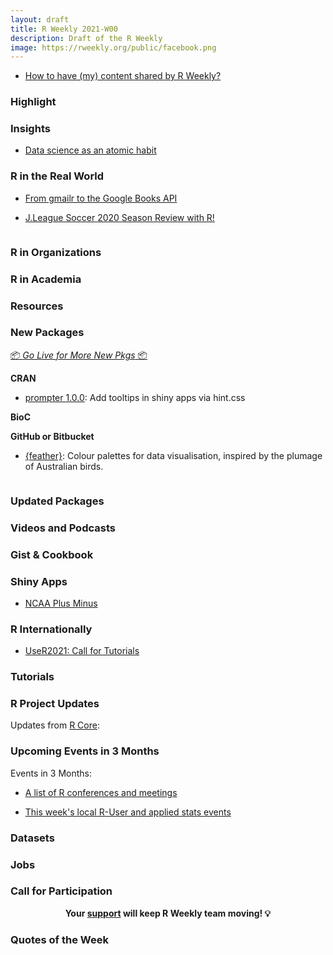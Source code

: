 ```yaml
---
layout: draft
title: R Weekly 2021-W00
description: Draft of the R Weekly
image: https://rweekly.org/public/facebook.png
---
```



+ [How to have (my) content shared by R Weekly?](https://github.com/rweekly/rweekly.org#how-to-have-my-content-shared-by-r-weekly)


###  Highlight





### Insights
+ [Data science as an atomic habit](https://malco.io/2021/01/04/data-science-as-an-atomic-habit/)


### R in the Real World

+ [From gmailr to the Google Books API](https://www.pipinghotdata.com/posts/2021-01-11-from-gmailr-to-the-google-books-api/)

+ [J.League Soccer 2020 Season Review with R!](https://ryo-n7.github.io/2021-01-14-jleague-2020-season-review-with-r/)

![]()

###  R in Organizations



###  R in Academia



###  Resources



###  New Packages

<p class="added-hostname"><a href="https://rweekly.org/live" target="_blank" class="externalLink">📦 <i>Go Live for More New Pkgs</i> 📦</a></p>

**CRAN**

+ [prompter 1.0.0](https://cran.r-project.org/web/packages/prompter/index.html): Add tooltips in shiny apps via hint.css


**BioC**



**GitHub or Bitbucket**

+ [{feather}](https://github.com/shandiya/feather): Colour palettes for data visualisation, inspired by the plumage of Australian birds.

![]()

### Updated Packages



###  Videos and Podcasts



### Gist & Cookbook



### Shiny Apps

+ [NCAA Plus Minus](https://jflancer.shinyapps.io/rapm/)

### R Internationally
+ [UseR2021: Call for Tutorials](https://user2021.r-project.org/participation/call-for-tutorials/)



###  Tutorials



<!--<div class="post-more-begin></div><div class="post-more-end"></div>-->

###  R Project Updates

Updates from [R Core](http://developer.r-project.org/blosxom.cgi/R-devel/NEWS):


###  Upcoming Events in 3 Months

Events in 3 Months:


+ [A list of R conferences and meetings](https://jumpingrivers.github.io/meetingsR/events.html)

+ [This week's local R-User and applied stats events](https://community.rstudio.com/c/irl)


### Datasets

### Jobs


###  Call for Participation


<p class="hide-support added-hostname support-rweekly" style="text-align: center;font-weight: bold;">Your <a class="non-visited externalLink" href="https://www.patreon.com/rweekly" onclick="pas(this)">support</a> will keep R Weekly team moving! 💡</p>

###  Quotes of the Week
